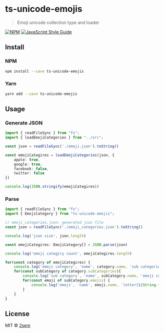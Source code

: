 # ts-unicode-emojis

> Emoji unicode collection type and loader

[![NPM](https://img.shields.io/npm/v/ts-unicode-emojis.svg)](https://www.npmjs.com/package/ts-unicode-emojis) [![JavaScript Style Guide](https://img.shields.io/badge/code_style-standard-brightgreen.svg)](https://standardjs.com)

## Install

### NPM
```bash
npm install --save ts-unicode-emojis
```

### Yarn
```bash
yarn add --save ts-unicode-emojis
```

## Usage

### Generate JSON
```ts
import { readFileSync } from "fs";
import { loadEmojiCategories } from "../src";

const json = readFileSync('./emoji.json').toString()

const emojiCategires = loadEmojiCategories(json, {
    apple: true,
    google: true,
    facebook: false,
    twitter: false
})

console.log(JSON.stringify(emojiCategires))
```
### Parse
```ts
import { readFileSync } from "fs";
import { EmojiCategory } from "ts-unicode-emojis";

// emoji_categories.json: generated json file
const json = readFileSync('./emoji_categories.json').toString()

console.log('json size', json.length)

const emojiCategires: EmojiCategory[] = JSON.parse(json)

console.log('emoji categiry count', emojiCategires.length)

for(const category of emojiCategires) {
    console.log('emoji category', 'name', category.name, 'sub categories', category.subCategories.length)
    for(const subCategory of category.subCategories){
        console.log('sub category', 'name', subCategory.name, 'emoji count', subCategory.emojis.length)
        for(const emoji of subCategory.emojis) {
            console.log('emoji', 'name', emoji.name, `letter[${String.fromCodePoint(...emoji.unicodes)}]`)
        }
    }
}
```

## License

MIT © [2sem](https://github.com/2sem)
